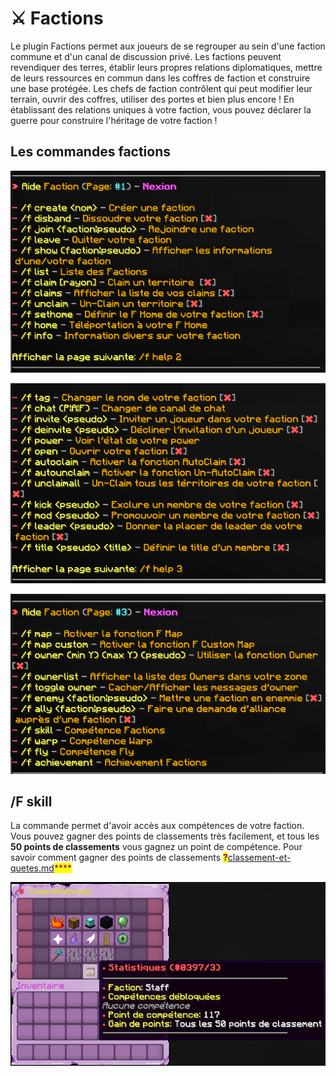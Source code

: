 # ⚔ Factions

Le plugin Factions permet aux joueurs de se regrouper au sein d'une faction commune et d'un canal de discussion privé. Les factions peuvent revendiquer des terres, établir leurs propres relations diplomatiques, mettre de leurs ressources en commun dans les coffres de faction et construire une base protégée. Les chefs de faction contrôlent qui peut modifier leur terrain, ouvrir des coffres, utiliser des portes et bien plus encore ! En établissant des relations uniques à votre faction, vous pouvez déclarer la guerre pour construire l'héritage de votre faction !

## Les commandes factions

![](<../.gitbook/assets/image (7).png>)

![](<../.gitbook/assets/image (8).png>)

![](<../.gitbook/assets/image (2).png>)

## /F skill

La commande permet d'avoir accès aux compétences de votre faction. Vous pouvez gagner des points de classements très facilement, et tous les **50 points de classements** vous gagnez un point de compétence.  Pour savoir comment gagner des points de classements <mark style="color:purple;">**?**</mark>[classement-et-quetes.md](classement-et-quetes.md "mention")<mark style="color:purple;">****</mark>

![Interface des compétences factions](<../.gitbook/assets/image (9).png>)

